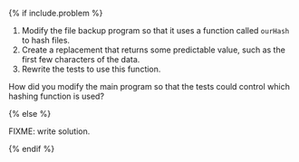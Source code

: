 {% if include.problem %}

1.  Modify the file backup program so that it uses a function called `ourHash` to hash files.
2.  Create a replacement that returns some predictable value, such as the first few characters of the data.
3.  Rewrite the tests to use this function.

How did you modify the main program so that the tests could control which hashing function is used?

{% else %}

FIXME: write solution.

{% endif %}
